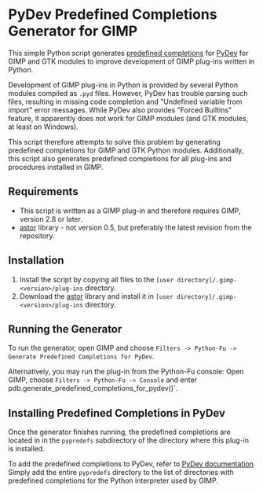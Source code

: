 PyDev Predefined Completions Generator for GIMP
===============================================

This simple Python script generates
[predefined completions](http://www.pydev.org/manual_101_interpreter.html)
for [PyDev](http://www.pydev.org/) for GIMP and GTK modules to improve
development of GIMP plug-ins written in Python.

Development of GIMP plug-ins in Python is provided by several Python modules
compiled as `.pyd` files. However, PyDev has trouble parsing such files,
resulting in missing code completion and "Undefined variable from import" error
messages. While PyDev also provides "Forced Builtins" feature, it apparently
does not work for GIMP modules (and GTK modules, at least on Windows).

This script therefore attempts to solve this problem by generating predefined
completions for GIMP and GTK Python modules. Additionally, this script also
generates predefined completions for all plug-ins and procedures installed in
GIMP.

Requirements
------------

* This script is written as a GIMP plug-in and therefore requires GIMP, version
2.8 or later.
* [astor](https://github.com/berkerpeksag/astor) library - not version 0.5, but
  preferably the latest revision from the repository.


Installation
------------

1. Install the script by copying all files to the
   `[user directory]/.gimp-<version>/plug-ins` directory.
2. Download the [astor](https://github.com/berkerpeksag/astor) library and
   install it in `[user directory]/.gimp-<version>/plug-ins` directory.


Running the Generator
---------------------

To run the generator, open GIMP and choose
`Filters -> Python-Fu -> Generate Predefined Completions for PyDev`.

Alternatively, you may run the plug-in from the Python-Fu console: Open GIMP,
choose `Filters -> Python-Fu -> Console` and enter
pdb.generate_predefined_completions_for_pydev()`.


Installing Predefined Completions in PyDev
------------------------------------------

Once the generator finishes running, the predefined completions are located in
in the `pypredefs` subdirectory of the directory where this plug-in is
installed.

To add the predefined completions to PyDev, refer to
[PyDev documentation](http://www.pydev.org/manual_101_interpreter.html). Simply
add the entire `pypredefs` directory to the list of directories with predefined
completions for the Python interpreter used by GIMP.
